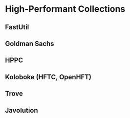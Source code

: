 # High-Performant Collections

## FastUtil

## Goldman Sachs

## HPPC

## Koloboke (HFTC, OpenHFT)

## Trove 

## Javolution
